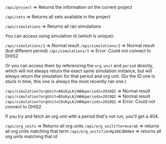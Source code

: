 `/api/project` => Returns the information on the current project

`/api/sets` => Returns all sets available in the project

`/api/simulations` => Returns all ran simulations

You can access using simulation id (which is unique):

`/api/simulations/1` => Normal result
`/api/simulations/2` => Normal result (but different period)
`/api/simulations/3` => Error: Could not connect to DHIS2

Or you can access them by referencing the `org_unit` and `period` directly, which will not always return the exact same simulation instance, but will always return the simulation for that period and org unit. (So the ID one is stuck in time, this one is always the most recently ran one.)

`/api/simulation?orgUnit=AOsKyLAjVWH&periods=2016Q1` => Normal result
`/api/simulation?orgUnit=BOsKyLAjVWH&periods=2019Q2` => Normal result
`/api/simulation?orgUnit=COsKyLAjVWH&periods=2018Q1` => Error: Could not connect to DHIS2

If you try and fetch an org unit with a period that's not run, you'll get a 404.

`/api/org_units` => Returns all org units
`/api/org_units?term=arab` => returns all org units matching that term
`/api/org_units?id=Rp268JB6Ne4` => returns all org units matching that id
